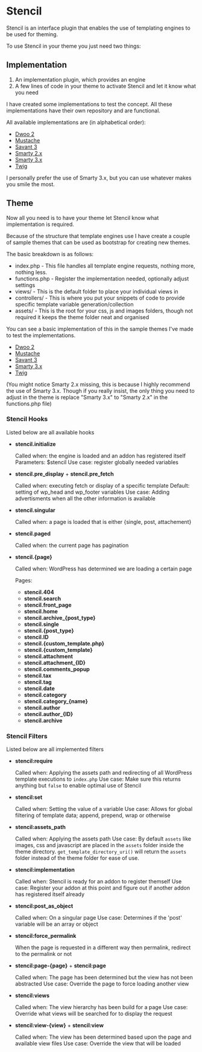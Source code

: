 # Stencil

Stencil is an interface plugin that enables the use of templating engines to be used for theming.

To use Stencil in your theme you just need two things:

## Implementation

1. An implementation plugin, which provides an engine
1. A few lines of code in your theme to activate Stencil and let it know what you need

I have created some implementations to test the concept. All these implementations have their own repository and are functional.

All available implementations are (in alphabetical order):
* [Dwoo 2](https://github.com/moorscode/stencil-dwoo2)
* [Mustache](https://github.com/moorscode/stencil-mustache)
* [Savant 3](https://github.com/moorscode/stencil-savant)
* [Smarty 2.x](https://github.com/moorscode/stencil-smarty2)
* [Smarty 3.x](https://github.com/moorscode/stencil-smarty3)
* [Twig](https://github.com/moorscode/stencil-twig)

I personally prefer the use of Smarty 3.x, but you can use whatever makes you smile the most.

## Theme

Now all you need is to have your theme let Stencil know what implementation is required.

Because of the structure that template engines use I have create a couple of sample themes that can be used as bootstrap for creating new themes.

The basic breakdown is as follows:

* index.php - This file handles all template engine requests, nothing more, nothing less.
* functions.php - Register the implementation needed, optionally adjust settings
* views/ - This is the default folder to place your individual views in
* controllers/ - This is where you put your snippets of code to provide specific template variable generation/collection
* assets/ - This is the root for your css, js and images folders, though not required it keeps the theme folder neat and organised

You can see a basic implementation of this in the sample themes I've made to test the implementations.

* [Dwoo 2](https://github.com/moorscode/stencil-sample-theme-dwoo2)
* [Mustache](https://github.com/moorscode/stencil-sample-theme-mustache)
* [Savant 3](https://github.com/moorscode/stencil-sample-theme-savant)
* [Smarty 3.x](https://github.com/moorscode/stencil-sample-theme-smarty)
* [Twig](https://github.com/moorscode/stencil-sample-theme-twig)

(You might notice Smarty 2.x missing, this is because I highly recommend the use of Smarty 3.x. Though if you really insist, the only thing you need to adjust in the theme is replace "Smarty 3.x" to "Smarty 2.x" in the functions.php file)

### Stencil Hooks

Listed below are all available hooks

*   **stencil.initialize**

    Called when: the engine is loaded and an addon has registered itself
    Parameters: $stencil
    Use case: register globally needed variables

*	**stencil.pre_display** + **stencil.pre_fetch**

	Called when: executing fetch or display of a specific template
	Default: setting of wp_head and wp_footer variables
	Use case: Adding advertisments when all the other information is available

*   **stencil.singular**

    Called when: a page is loaded that is either {single, post, attachement}

*   **stencil.paged**

    Called when: the current page has pagination

*   **stencil.{page}**

    Called when: WordPress has determined we are loading a certain page

    Pages:
    * **stencil.404**
    * **stencil.search**
    * **stencil.front_page**
    * **stencil.home**
    * **stencil.archive_{post_type}**
    * **stencil.single**
    * **stencil.{post_type}**
    * **stencil.ID**
    * **stencil.{custom_template.php}**
    * **stencil.{custom_template}**
    * **stencil.attachment**
    * **stencil.attachment_{ID}**
    * **stencil.comments_popup**
    * **stencil.tax**
    * **stencil.tag**
    * **stencil.date**
    * **stencil.category**
    * **stencil.category_{name}**
    * **stencil.author**
    * **stencil.author_{ID}**
    * **stencil.archive**

### Stencil Filters

Listed below are all implemented filters

*   **stencil:require**

    Called when: Applying the assets path and redirecting of all WordPress template executions to `index.php`
    Use case: Make sure this returns anything but `false` to enable optimal use of Stencil

* 	**stencil:set**

	Called when: Setting the value of a variable
	Use case: Allows for global filtering of template data; append, prepend, wrap or otherwise

*   **stencil:assets_path**

    Called when: Applying the assets path
    Use case: By default `assets` like images, css and javascript are placed in the `assets` folder inside the theme
    directory. `get_template_directory_uri()` will return the `assets` folder instead of the theme folder for ease
    of use.

*   **stencil:implementation**

    Called when: Stencil is ready for an addon to register themself
    Use case: Register your addon at this point and figure out if another addon has registered itself already

*   **stencil:post_as_object**

    Called when: On a singular page
    Use case: Determines if the 'post' variable will be an array or object

*   **stencil:force_permalink**

    When the page is requested in a different way then permalink, redirect to the permalink or not

*   **stencil:page-{page}** + **stencil:page**

    Called when: The page has been determined but the view has not been abstracted
    Use case: Override the page to force loading another view

*   **stencil:views**

    Called when: The view hierarchy has been build for a page
    Use case: Override what views will be searched for to display the request

*   **stencil:view-{view}** + **stencil:view**

    Called when: The view has been determined based upon the page and available view files
    Use case: Override the view that will be loaded